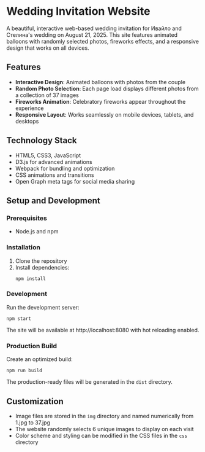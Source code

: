 # Wedding Invitation Website

A beautiful, interactive web-based wedding invitation for Ивайло and Стелина's wedding on August 21, 2025. This site
features animated balloons with randomly selected photos, fireworks effects, and a responsive design that works on all
devices.

## Features

- **Interactive Design**: Animated balloons with photos from the couple
- **Random Photo Selection**: Each page load displays different photos from a collection of 37 images
- **Fireworks Animation**: Celebratory fireworks appear throughout the experience
- **Responsive Layout**: Works seamlessly on mobile devices, tablets, and desktops

## Technology Stack

- HTML5, CSS3, JavaScript
- D3.js for advanced animations
- Webpack for bundling and optimization
- CSS animations and transitions
- Open Graph meta tags for social media sharing

## Setup and Development

### Prerequisites

- Node.js and npm

### Installation

1. Clone the repository
2. Install dependencies:
   ```
   npm install
   ```

### Development

Run the development server:

```
npm start
```

The site will be available at http://localhost:8080 with hot reloading enabled.

### Production Build

Create an optimized build:

```
npm run build
```

The production-ready files will be generated in the `dist` directory.

## Customization

- Image files are stored in the `img` directory and named numerically from 1.jpg to 37.jpg
- The website randomly selects 6 unique images to display on each visit
- Color scheme and styling can be modified in the CSS files in the `css` directory

